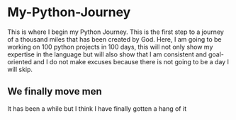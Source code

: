 # My-Python-Journey
This is where I begin my Python Journey. This is the first step to a journey of a thousand miles that has been created by God.
Here, I am going to be working on 100 python projects in 100 days, this will not only show my expertise in the language but will also show that I am consistent and goal-oriented and I do not make excuses because there is not going to be a day I will skip.

## We finally move men

It has been a while but I think I have finally gotten a hang of it
